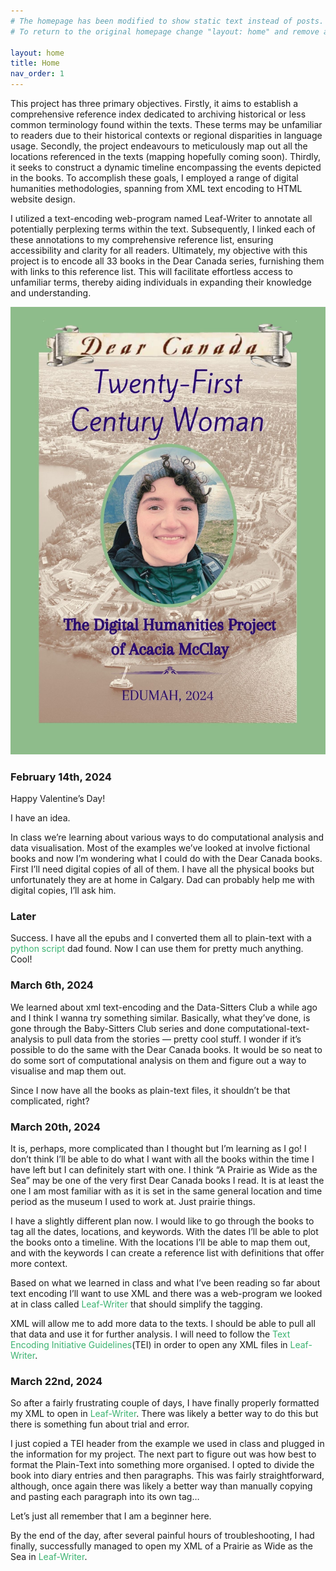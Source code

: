```yaml
---
# The homepage has been modified to show static text instead of posts.
# To return to the original homepage change "layout: home" and remove all other content.

layout: home
title: Home
nav_order: 1
---
```

<style>
 a:link {
  color: mediumSeaGreen;
  background-color: transparent;
  text-decoration: none;
}
  a:visited {
  color: darkSeaGreen;
  background-color: transparent;
  text-decoration: none;
}
a:hover {
  color: darkSeaGreen;
  background-color: transparent;
  text-decoration: underline;
}
a:active {
  color: red;
  background-color: transparent;
  text-decoration: underline;
}
</style> 

<p>This project has three primary objectives. Firstly, it aims to establish a comprehensive reference index dedicated to archiving historical or less common terminology found within the texts. These terms may be unfamiliar to readers due to their historical contexts or regional disparities in language usage. Secondly, the project endeavours to meticulously map out all the locations referenced in the texts (mapping hopefully coming soon). Thirdly, it seeks to construct a dynamic timeline encompassing the events depicted in the books. To accomplish these goals, I employed a range of digital humanities methodologies, spanning from XML text encoding to HTML website design.</p>

<p>I utilized a text-encoding web-program named Leaf-Writer to annotate all potentially perplexing terms within the text. Subsequently, I linked each of these annotations to my comprehensive reference list, ensuring accessibility and clarity for all readers. Ultimately, my objective with this project is to encode all 33 books in the Dear Canada series, furnishing them with links to this reference list. This will facilitate effortless access to unfamiliar terms, thereby aiding individuals in expanding their knowledge and understanding.</p>

<img src="/images/Twenty-First Century Woman.jpg"> 

<h3>February 14th, 2024</h3>

<p>Happy Valentine’s Day!</p>

<p>I have an idea.</p>

<p>In class we’re learning about various ways to do computational analysis and data visualisation. Most of the examples we’ve looked at involve fictional books and now I’m wondering what I could do with the Dear Canada books. First I’ll need digital copies of all of them. I have all the physical books but unfortunately they are at home in Calgary. Dad can probably help me with digital copies, I’ll ask him. </p>

<h3>Later</h3>

<p>Success. I have all the epubs and I converted them all to plain-text with a <a href="https://pypi.org/project/epub2txt/">python script</a> dad found. Now I can use them for pretty much anything. Cool!</p>

<h3>March 6th, 2024</h3>

<p>We learned about xml text-encoding and the Data-Sitters Club a while ago and I think I wanna try something similar. Basically, what they’ve done, is gone through the Baby-Sitters Club series and done computational-text-analysis to pull data from the stories — pretty cool stuff. I wonder if it’s possible to do the same with the Dear Canada books. It would be so neat to do some sort of computational analysis on them and figure out a way to visualise and map them out.</p>

<p>Since I now have all the books as plain-text files, it shouldn’t be that complicated, right?</p>

<h3>March 20th, 2024</h3>

<p>It is, perhaps, more complicated than I thought but I’m learning as I go! I don’t think I’ll be able to do what I want with all the books within the time I have left but I can definitely start with one. I think “A Prairie as Wide as the Sea” may be one of the very first Dear Canada books I read. It is at least the one I am most familiar with as it is set in the same general location and time period as the museum I used to work at. Just prairie things.</p>

<p>I have a slightly different plan now. I would like to go through the books to tag all the dates, locations, and keywords. With the dates I’ll be able to plot the books onto a timeline. With the locations I’ll be able to map them out, and with the keywords I can create a reference list with definitions that offer more context.</p>

<p>Based on what we learned in class and what I’ve been reading so far about text encoding I’ll want to use XML and there was a web-program we looked at in class called <a href="https://leaf-writer.leaf-vre.org/">Leaf-Writer</a> that should simplify the tagging.</p> 

<p>XML will allow me to add more data to the texts. I should be able to pull all that data and use it for further analysis. I will need to follow the <a href="https://tei-c.org/">Text Encoding Initiative Guidelines</a>(TEI) in order to open any XML files in <a href="https://leaf-writer.leaf-vre.org/">Leaf-Writer</a>.</p>

<h3>March 22nd, 2024</h3>

<p>So after a fairly frustrating couple of days, I have finally properly formatted my XML to open in <a href=“https://leaf-writer.leaf-vre.org/">Leaf-Writer</a>. There was likely a better way to do this but there is something fun about trial and error.</p>

<p>I just copied a TEI header from the example we used in class and plugged in the information for my project. The next part to figure out was how best to format the Plain-Text into something more organised. I opted to divide the book into diary entries and then paragraphs. This was fairly straightforward, although, once again there was likely a better way than manually copying and pasting each paragraph into its own tag…</p>

<p>Let’s just all remember that I am a beginner here.</p>

<p>By the end of the day, after several painful hours of troubleshooting, I had finally, successfully managed to open my XML of a Prairie as Wide as the Sea in <a href=“https://leaf-writer.leaf-vre.org/">Leaf-Writer</a>.</p>
